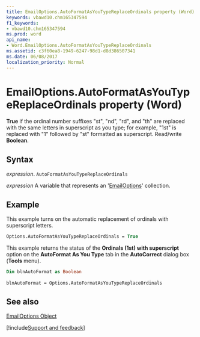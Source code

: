 ```yaml
---
title: EmailOptions.AutoFormatAsYouTypeReplaceOrdinals property (Word)
keywords: vbawd10.chm165347594
f1_keywords:
- vbawd10.chm165347594
ms.prod: word
api_name:
- Word.EmailOptions.AutoFormatAsYouTypeReplaceOrdinals
ms.assetid: c3f60ea8-1949-6247-98d1-d8d386507341
ms.date: 06/08/2017
localization_priority: Normal
---
```



# EmailOptions.AutoFormatAsYouTypeReplaceOrdinals property (Word)

 **True** if the ordinal number suffixes "st", "nd", "rd", and "th" are replaced with the same letters in superscript as you type; for example, "1st" is replaced with "1" followed by "st" formatted as superscript. Read/write **Boolean**.


## Syntax

_expression_. `AutoFormatAsYouTypeReplaceOrdinals`

_expression_ A variable that represents an '[EmailOptions](Word.EmailOptions.md)' collection.


## Example

This example turns on the automatic replacement of ordinals with superscript letters.


```vb
Options.AutoFormatAsYouTypeReplaceOrdinals = True
```

This example returns the status of the  **Ordinals (1st) with superscript** option on the **AutoFormat As You Type** tab in the **AutoCorrect** dialog box (**Tools** menu).




```vb
Dim blnAutoFormat as Boolean 
 
blnAutoFormat = Options.AutoFormatAsYouTypeReplaceOrdinals
```


## See also


[EmailOptions Object](Word.EmailOptions.md)

[!include[Support and feedback](~/includes/feedback-boilerplate.md)]